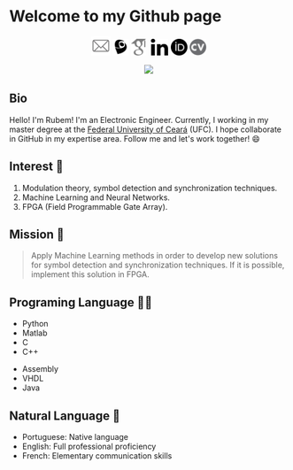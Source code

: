 <!--
**Tapyu/Tapyu** is a ✨ _special_ ✨ repository because its `README.md` (this file) appears on your GitHub profile.

Here are some ideas to get you started:

- 🔭 I’m currently working on ...
- 🌱 I’m currently learning ...
- 👯 I’m looking to collaborate on ...
- 🤔 I’m looking for help with ...
- 💬 Ask me about ...
- 📫 How to reach me: ...
- 😄 Pronouns: ...
- ⚡ Fun fact: ...

That is what I'm using to make the this Markdown:

- Shelds.io: https://github.com/badges/shields

-->

<h1>Welcome to my Github page</h1>

<p align='center'>
<a href="mailto:rubem.engenharia@gmail.com" target="_blank"><img height="35" src="https://raw.githubusercontent.com/Tapyu/Tapyu/master/figs/email_PNG7.png"></a>
<a href="http://lattes.cnpq.br/0717252455115225" target="_blank"><img height="30" src="https://raw.githubusercontent.com/Tapyu/Tapyu/master/figs/lattes.png"></a>
<a href="https://scholar.google.com.br/citations?user=Kj6Gzs4AAAAJ&hl=pt-BR&oi=sra"><img height="30" src="https://raw.githubusercontent.com/Tapyu/Tapyu/master/figs/google%20scholar.png"></a>
<a href="https://www.linkedin.com/in/rubem-pacelli/"><img style="margin-left:5px; margin-right: -7px" height="30" src="https://raw.githubusercontent.com/Tapyu/Tapyu/dc58705fdabefd1e2aacabb99db063bfa1bb9426/figs/linkedin.svg"></a>&nbsp;&nbsp;
<a href="https://orcid.org/0000-0001-5933-8565"> <img height="30" src="https://raw.githubusercontent.com/Tapyu/Tapyu/master/figs/orcid.png"></a>
<a href="https://github.com/Tapyu/Tapyu/blob/master/cv/Latex/cv.pdf"> <img height="30" src="https://raw.githubusercontent.com/Tapyu/Tapyu/master/figs/cv.png"></a>
</p>

<p align='center'>
<img src="https://img.shields.io/github/followers/Tapyu?style=social"></a>
</p>

## Bio
Hello! I'm Rubem! I'm an Electronic Engineer. Currently, I working in my master degree at the [Federal University of Ceará](http://www.ufc.br/) (UFC). I hope collaborate in GitHub in my expertise area. Follow me and let's work together! 😄

## Interest 🧠
1. Modulation theory, symbol detection and synchronization techniques. 
1. Machine Learning and Neural Networks.
1. FPGA (Field Programmable Gate Array).

## Mission 🦾
> Apply Machine Learning methods in order to develop new solutions for symbol detection and synchronization techniques. If it is possible, implement this solution in FPGA.

## Programing Language 👨‍💻
- Python
- Matlab
- C
- C++
<!-- - R -->
<!-- - UNIX Shell scripting -->
- Assembly
- VHDL
- Java

## Natural Language 👅
- Portuguese: Native language
- English: Full professional proficiency
- French: Elementary communication skills